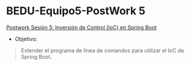 # BEDU-Equipo5-PostWork 5

[Postwork Sesión 5: Inversión de Control (IoC) en Spring Boot](https://github.com/beduExpert/Java-Backend-I-Santander-2022/tree/main/Sesion-05/Postwork)

* Objetivo:

> Extender el programa de línea de comandos para utilizar el IoC de Spring Boot.
